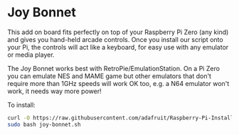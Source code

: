 <!--
---
name: Joy Bonnet
class: board
type: io
formfactor: pHAT
manufacturer: Adafruit
description: Handheld Arcade Controller for Raspberry Pi
url: https://learn.adafruit.com/adafruit-joy-bonnet-for-raspberry-pi
github: https://github.com/adafruit/adafruit-retrogame
buy: https://www.adafruit.com/product/3464
image: 'joybonnet.png'
pincount: 40
eeprom: no
power:
  '1':
  '2':
  '4':
  '17':
ground:
  '6':
  '9':
  '14':
  '20':
  '25':
  '30':
  '34':
  '39':
pin:
  '3'
    mode: i2c
  '5':
    mode:i2c
  '15':
    name: Player1
  '16':
    name: Player2
  '31':
    name: B
  '32':
    name: A
  '33':
    name: Y
  '36':
    name: X
  '37':
    name: Start
  '38':
    name: Select
i2c:
  '0x48':
    name: ADC
    device: ADS1015
-->
# Joy Bonnet

This add on board fits perfectly on top of your Raspberry Pi Zero (any kind) and gives you hand-held arcade controls.
Once you install our script onto your Pi, the controls will act like a keyboard, for easy use with any emulator or media player.

The Joy Bonnet works best with RetroPie/EmulationStation. On a Pi Zero you can emulate NES and MAME game but other emulators that
don't require more than 1GHz speeds will work OK too, e.g. a N64 emulator won't work, it needs way more power!

To install:
```bash
curl -O https://raw.githubusercontent.com/adafruit/Raspberry-Pi-Installer-Scripts/master/joy-bonnet.sh
sudo bash joy-bonnet.sh
```
